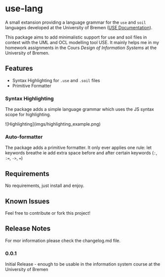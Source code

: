 # use-lang

A small extansion providing a language grammar for the `use` and `soil` languages developed at the University of Bremen ([USE Documentation](http://useocl.sourceforge.net/w/index.php/Main_Page)).


This package aims to add minimalistic support for use and soil files in context with the UML and OCL modelling tool USE. It mainly helps me in my homework assignments in the Cours *Design of Information Systems* at the University of Bremen.

## Features

- Syntax Highlighting for `.use` and `.soil` files
- Primitive Formatter

### Syntax Highlighting
The package adds a simple language grammar which uses the JS syntax scope for highlighting.

\!\[Highlighting\]\(imgs/highlighting_example.png\)

### Auto-formatter
The package adds a primitive formatter.
It only ever applies one rule: let keywords breathe ie add extra space before and after certain keywords (`:`, `:=`, `->`, `=`)

## Requirements

No requirements, just install and enjoy.

## Known Issues

Feel free to contribute or fork this project!

## Release Notes

For mor information please check the changelog.md file.

### 0.0.1

Initial Release - enough to be usable in the information system course at the University of Bremen